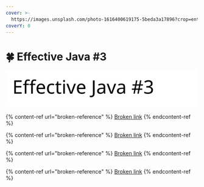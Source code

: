 ```yaml
---
cover: >-
  https://images.unsplash.com/photo-1616400619175-5beda3a17896?crop=entropy&cs=tinysrgb&fm=jpg&ixid=MnwxOTcwMjR8MHwxfHNlYXJjaHw4fHxzdHVkeXxlbnwwfHx8fDE2NzkxODc3NjQ&ixlib=rb-4.0.3&q=80
coverY: 0
---
```


# 🍀 Effective Java #3

<img src=".gitbook/assets/file.excalidraw (1).svg" alt="" class="gitbook-drawing">

{% content-ref url="broken-reference" %}
[Broken link](broken-reference)
{% endcontent-ref %}

{% content-ref url="broken-reference" %}
[Broken link](broken-reference)
{% endcontent-ref %}

{% content-ref url="broken-reference" %}
[Broken link](broken-reference)
{% endcontent-ref %}

{% content-ref url="broken-reference" %}
[Broken link](broken-reference)
{% endcontent-ref %}



